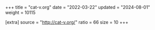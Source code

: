 +++
title = "cat-v.org"
date = "2022-03-22"
updated = "2024-08-01"
weight = 10115

[extra]
source = "http://cat-v.org/"
ratio = 66
size = 10
+++
